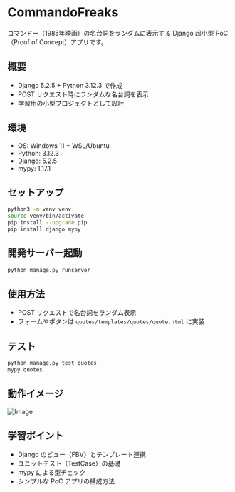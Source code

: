 
# CommandoFreaks

コマンドー（1985年映画）の名台詞をランダムに表示する Django 超小型 PoC（Proof of Concept）アプリです。

## 概要

- Django 5.2.5 + Python 3.12.3 で作成
- POST リクエスト時にランダムな名台詞を表示
- 学習用の小型プロジェクトとして設計

## 環境

- OS: Windows 11 + WSL/Ubuntu
- Python: 3.12.3
- Django: 5.2.5
- mypy: 1.17.1

## セットアップ

```bash
python3 -m venv venv
source venv/bin/activate
pip install --upgrade pip
pip install django mypy
```

## 開発サーバー起動

```bash
python manage.py runserver
```

## 使用方法

- POST リクエストで名台詞をランダム表示
- フォームやボタンは `quotes/templates/quotes/quote.html` に実装

## テスト

```bash
python manage.py test quotes
mypy quotes
```

## 動作イメージ

![Image](https://github.com/user-attachments/assets/9bccfca3-4c25-4533-8067-dbeb9f9d6b12)


## 学習ポイント

- Django のビュー（FBV）とテンプレート連携
- ユニットテスト（TestCase）の基礎
- mypy による型チェック
- シンプルな PoC アプリの構成方法

